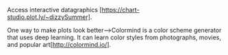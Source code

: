 

Access interactive datagraphics [https://chart-studio.plot.ly/~dizzySummer].


One way to make plots look better-->Colormind is a color scheme generator that uses deep learning. It can learn color styles from photographs, movies, and popular art[http://colormind.io/].
